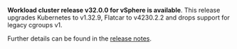 **Workload cluster release v32.0.0 for vSphere is available**. This release upgrades Kubernetes to v1.32.9, Flatcar to v4230.2.2 and drops support for legacy cgroups v1.

Further details can be found in the [release notes](https://docs.giantswarm.io/changes/workload-cluster-releases-vsphere/releases/vsphere-32.0.0).
